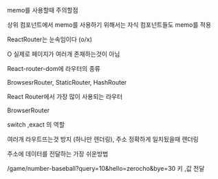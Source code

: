 memo를 사용할때 주의할점

상위 컴포넌트에서 memo를 사용하기 위해서는 자식 컴포넌트들도 memo를 적용

ReactRouter는 눈속임이다 (o/x)

O 실제로 페이지가 여러개 존재하는것이 아님

React-router-dom에 라우터의 종류

BrowsesrRouter, StaticRouter, HashRouter

React Router에서 가장 많이 사용되는 라우터

BrowserRouter

switch ,exact 의 역할

여러개 라우트뜨는것 방지 (하나만 렌더링), 주소 정확하게 일치됬을때 렌더링

주소에 데이터를 전달하는 가장 쉬운방법

/game/number-baseball?query=10&hello=zerocho&bye=30 키 ,값 전달